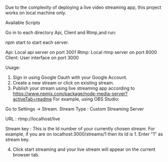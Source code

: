 Due to the complexity of deploying a live video streaming app, this project works on local machine only.

Available Scripts

Go in to each directory Api, Client and Rtmp,and run:

npm start to start each server.

Api: Local api server on port 3001
Rtmp: Local rtmp server on port 8000
Client: User interface on port 3000

Usage:
1) Sign in using Google Oauth with your Google Account.
2) Create a new stream or click on existing stream.
3) Publish your stream using live streaming app according to https://www.npmjs.com/package/node-media-server?activeTab=readme
For example, using OBS Studio:

Go to Settings -> Stream.
Stream Type : Custom Streaming Server

URL : rtmp://localhost/live

Stream key : This is the Id number of your currently chosen stream. For example, if you are on localhost:3000/streams/1 then its Id is 1.
Enter "1" as stream key.

4) Click start streaming and your live stream will appear on the current browser tab.
